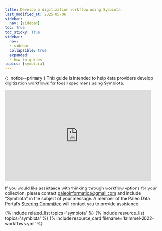 ```yaml
---
title: Develop a digitization workflow using Symbiota
last_modified_at: 2025-05-06
sidebar:
  nav: [sidebar]
toc: True
toc_sticky: True
sidebar:
  nav:
  - sidebar
  collapsible: true
  expanded:
  - how-to-guides
topics: [symbiota]
---
```


{: .notice--primary }
This guide is intended to help data providers develop digitization workflows for fossil specimens using Symbiota.

<iframe src="https://docs.google.com/presentation/d/1_b6990eETxSRmIVEb8eamaAhEuK3jWLxTB41YYcX_so/embed?start=false&loop=false&delayms=10000" frameborder="0" width="480" height="299" allowfullscreen="true" mozallowfullscreen="true" webkitallowfullscreen="true"></iframe>

If you would like assistance with thinking through workflow options for your collection, please contact [paleoinformatics@gmail.com](mailto:paleoinformatics@gmail.com) and include "Symbiota" in the subject of your message. A member of the Paleo Data Portal's [Steering Committee](https://paleo.symbiota.org/portal/misc/contacts.php) will contact you to provide assistance. 

{% include related_list topics='symbiota' %}
{% include resource_list topics='symbiota' %}
{% include resource_card filename='krimmel-2022-workflows.yml' %}
